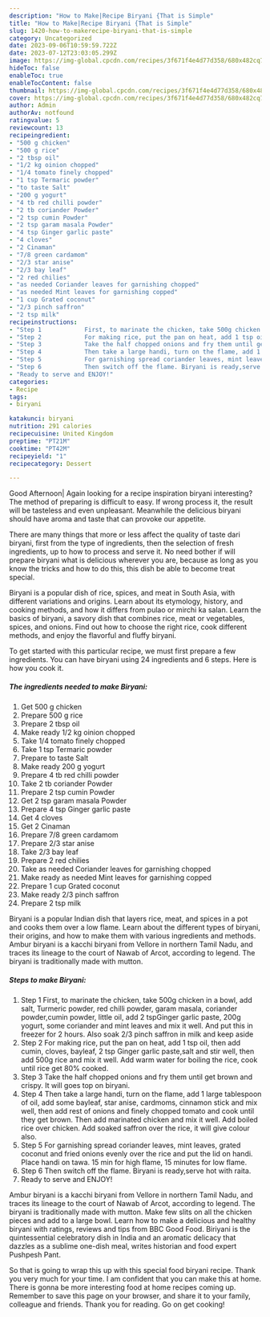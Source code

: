 ```yaml
---
description: "How to Make|Recipe Biryani {That is Simple"
title: "How to Make|Recipe Biryani {That is Simple"
slug: 1420-how-to-makerecipe-biryani-that-is-simple
category: Uncategorized
date: 2023-09-06T10:59:59.722Z
date: 2023-07-12T23:03:05.299Z
image: https://img-global.cpcdn.com/recipes/3f671f4e4d77d358/680x482cq70/biryani-recipe-main-photo.jpg
hideToc: false
enableToc: true
enableTocContent: false
thumbnail: https://img-global.cpcdn.com/recipes/3f671f4e4d77d358/680x482cq70/biryani-recipe-main-photo.jpg
cover: https://img-global.cpcdn.com/recipes/3f671f4e4d77d358/680x482cq70/biryani-recipe-main-photo.jpg
author: Admin
authorAv: notfound
ratingvalue: 5
reviewcount: 13
recipeingredient:
- "500 g chicken"
- "500 g rice"
- "2 tbsp oil"
- "1/2 kg oinion chopped"
- "1/4 tomato finely chopped"
- "1 tsp Termaric powder"
- "to taste Salt"
- "200 g yogurt"
- "4 tb red chilli powder"
- "2 tb coriander Powder"
- "2 tsp cumin Powder"
- "2 tsp garam masala Powder"
- "4 tsp Ginger garlic paste"
- "4 cloves"
- "2 Cinaman"
- "7/8 green cardamom"
- "2/3 star anise"
- "2/3 bay leaf"
- "2 red chilies"
- "as needed Coriander leaves for garnishing chopped"
- "as needed Mint leaves for garnishing copped"
- "1 cup Grated coconut"
- "2/3 pinch saffron"
- "2 tsp milk"
recipeinstructions:
- "Step 1            First, to marinate the chicken, take 500g chicken in a bowl, add salt, Turmeric powder, red chilli powder, garam masala, coriander powder,cumin powder, little oil, add 2 tspGinger garlic paste, 200g yogurt, some coriander and mint leaves and mix it well. And put this in freezer for 2 hours. Also soak 2/3 pinch saffron in milk and keep aside"
- "Step 2            For making rice, put the pan on heat, add 1 tsp oil, then add cumin, cloves, bayleaf, 2 tsp Ginger garlic paste,salt and stir well, then add 500g rice and mix it well. Add warm water for boiling the rice, cook until rice get 80% cooked."
- "Step 3            Take the half chopped onions and fry them until get brown and crispy. It will goes top on biryani."
- "Step 4            Then take a large handi, turn on the flame, add 1 large tablespoon of oil, add some bayleaf, star anise, cardmoms, cinnamon stick and mix well, then add rest of onions and finely chopped tomato and cook until they get brown. Then add marinated chicken and mix it well. Add boiled rice over chicken. Add soaked saffron over the rice, it will give colour also."
- "Step 5            For garnishing spread coriander leaves, mint leaves, grated coconut and fried onions evenly over the rice and put the lid on handi. Place handi on tawa. 15 min for high flame, 15 minutes for low flame."
- "Step 6            Then switch off the flame. Biryani is ready,serve hot with raita."
- "Ready to serve and ENJOY!"
categories:
- Recipe
tags:
- biryani

katakunci: biryani 
nutrition: 291 calories
recipecuisine: United Kingdom
preptime: "PT21M"
cooktime: "PT42M"
recipeyield: "1"
recipecategory: Dessert

---
```



Good Afternoon| Again looking for a recipe inspiration biryani interesting? The method of preparing is difficult to easy. If wrong process it, the result will be tasteless and even unpleasant. Meanwhile the delicious biryani should have aroma and taste that can provoke our appetite.






There are many things that more or less affect the quality of taste dari biryani, first from the type of ingredients, then the selection of fresh ingredients, up to how to process and serve it. No need bother if will prepare biryani what is delicious wherever you are, because as long as you know the tricks and how to do this, this dish be able to become treat special.


Biryani is a popular dish of rice, spices, and meat in South Asia, with different variations and origins. Learn about its etymology, history, and cooking methods, and how it differs from pulao or mirchi ka salan. Learn the basics of biryani, a savory dish that combines rice, meat or vegetables, spices, and onions. Find out how to choose the right rice, cook different methods, and enjoy the flavorful and fluffy biryani.


To get started with this particular recipe, we must first prepare a few ingredients. You can have biryani using 24 ingredients and 6 steps. Here is how you cook it.

<!--inarticleads1-->

##### The ingredients needed to make Biryani:

1. Get 500 g chicken
1. Prepare 500 g rice
1. Prepare 2 tbsp oil
1. Make ready 1/2 kg oinion chopped
1. Take 1/4 tomato finely chopped
1. Take 1 tsp Termaric powder
1. Prepare to taste Salt
1. Make ready 200 g yogurt
1. Prepare 4 tb red chilli powder
1. Take 2 tb coriander Powder
1. Prepare 2 tsp cumin Powder
1. Get 2 tsp garam masala Powder
1. Prepare 4 tsp Ginger garlic paste
1. Get 4 cloves
1. Get 2 Cinaman
1. Prepare 7/8 green cardamom
1. Prepare 2/3 star anise
1. Take 2/3 bay leaf
1. Prepare 2 red chilies
1. Take as needed Coriander leaves for garnishing chopped
1. Make ready as needed Mint leaves for garnishing copped
1. Prepare 1 cup Grated coconut
1. Make ready 2/3 pinch saffron
1. Prepare 2 tsp milk


Biryani is a popular Indian dish that layers rice, meat, and spices in a pot and cooks them over a low flame. Learn about the different types of biryani, their origins, and how to make them with various ingredients and methods. Ambur biryani is a kacchi biryani from Vellore in northern Tamil Nadu, and traces its lineage to the court of Nawab of Arcot, according to legend. The biryani is traditionally made with mutton. 

<!--inarticleads2-->

##### Steps to make Biryani:

1. Step 1            First, to marinate the chicken, take 500g chicken in a bowl, add salt, Turmeric powder, red chilli powder, garam masala, coriander powder,cumin powder, little oil, add 2 tspGinger garlic paste, 200g yogurt, some coriander and mint leaves and mix it well. And put this in freezer for 2 hours. Also soak 2/3 pinch saffron in milk and keep aside
1. Step 2            For making rice, put the pan on heat, add 1 tsp oil, then add cumin, cloves, bayleaf, 2 tsp Ginger garlic paste,salt and stir well, then add 500g rice and mix it well. Add warm water for boiling the rice, cook until rice get 80% cooked.
1. Step 3            Take the half chopped onions and fry them until get brown and crispy. It will goes top on biryani.
1. Step 4            Then take a large handi, turn on the flame, add 1 large tablespoon of oil, add some bayleaf, star anise, cardmoms, cinnamon stick and mix well, then add rest of onions and finely chopped tomato and cook until they get brown. Then add marinated chicken and mix it well. Add boiled rice over chicken. Add soaked saffron over the rice, it will give colour also.
1. Step 5            For garnishing spread coriander leaves, mint leaves, grated coconut and fried onions evenly over the rice and put the lid on handi. Place handi on tawa. 15 min for high flame, 15 minutes for low flame.
1. Step 6            Then switch off the flame. Biryani is ready,serve hot with raita.
1. Ready to serve and ENJOY!

Ambur biryani is a kacchi biryani from Vellore in northern Tamil Nadu, and traces its lineage to the court of Nawab of Arcot, according to legend. The biryani is traditionally made with mutton. Make few slits on all the chicken pieces and add to a large bowl. Learn how to make a delicious and healthy biryani with ratings, reviews and tips from BBC Good Food. Biriyani is the quintessential celebratory dish in India and an aromatic delicacy that dazzles as a sublime one-dish meal, writes historian and food expert Pushpesh Pant. 

So that is going to wrap this up with this special food biryani recipe. Thank you very much for your time. I am confident that you can make this at home. There is gonna be more interesting food at home recipes coming up. Remember to save this page on your browser, and share it to your family, colleague and friends. Thank you for reading. Go on get cooking!
